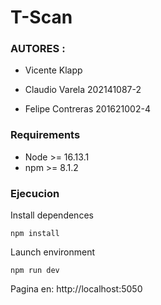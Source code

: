 # T-Scan

### AUTORES :

- Vicente Klapp

- Claudio Varela 202141087-2

- Felipe Contreras 201621002-4

### Requirements

- Node >= 16.13.1
- npm >= 8.1.2

### Ejecucion

Install dependences

```
npm install
```

Launch environment

```
npm run dev
```

Pagina en: http://localhost:5050
